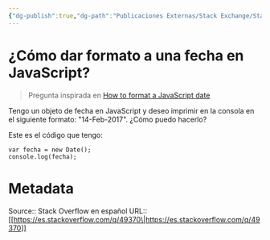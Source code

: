 ```yaml
---
{"dg-publish":true,"dg-path":"Publicaciones Externas/Stack Exchange/Stack Overflow en español/es.stackoverflow.com-49370.md","permalink":"/publicaciones-externas/stack-exchange/stack-overflow-en-espanol/es-stackoverflow-com-49370/","title":"¿Cómo dar formato a una fecha en JavaScript?","hide":true,"noteIcon":"\"0\"","created":"2024-04-03T12:49:10.727-06:00","updated":"2024-04-05T16:43:49.137-06:00"}
---
```


# ¿Cómo dar formato a una fecha en JavaScript?

> Pregunta inspirada en [How to format a JavaScript date][1]

Tengo un objeto de fecha en JavaScript y deseo imprimir en la consola en el siguiente formato: "14-Feb-2017". ¿Cómo puedo hacerlo?

Este es el código que tengo:

<!-- begin snippet: js hide: false console: true babel: false -->

<!-- language: lang-js -->

    var fecha = new Date();
    console.log(fecha);

<!-- end snippet -->



  [1]: https://stackoverflow.com/q/3552461/1595451

# Metadata
Source:: Stack Overflow en español
URL:: [[https://es.stackoverflow.com/q/49370\|https://es.stackoverflow.com/q/49370]]

